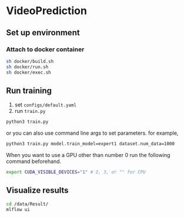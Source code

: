 # VideoPrediction

## Set up environment

### Attach to docker container

```sh
sh docker/build.sh
sh docker/run.sh
sh docker/exec.sh
```

## Run training

1. set `configs/default.yaml`
2. run `train.py`

```sh
python3 train.py
```

or you can also use command line args to set parameters.
for example,

```sh
python3 train.py model.train_model=expert1 dataset.num_data=1000
```

When you want to use a GPU other than number 0 run the following command beforehand.

```sh
export CUDA_VISIBLE_DEVICES="1" # 2, 3, or "" for CPU
```

## Visualize results

```sh
cd /data/Result/
mlflow ui
```
